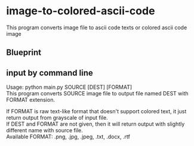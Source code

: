 # image-to-colored-ascii-code
This program converts image file to ascii code texts or colored ascii code image

## Blueprint
input by command line
---------------------
Usage: python main.py SOURCE [DEST] [FORMAT]  
This program converts SOURCE image file to output file named DEST with FORMAT extension.  
  
If FORMAT is raw text-like format that doesn't support colored text, it just return output from grayscale of input file.  
If DEST and FORMAT are not given, then it will return output with slightly different name with source file.  
Available FORMAT: .png, .jpg, .jpeg, .txt, .docx, .rtf  
